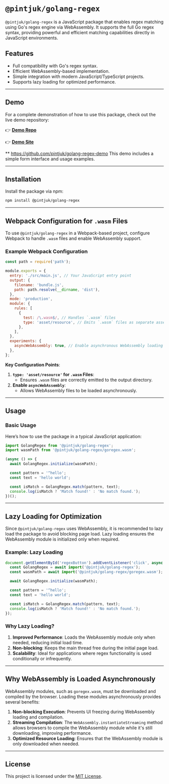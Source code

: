 # `@pintjuk/golang-regex`

`@pintjuk/golang-regex` is a JavaScript package that enables regex matching using Go's regex engine via WebAssembly. It supports the full Go regex syntax, providing powerful and efficient matching capabilities directly in JavaScript environments.

## Features

- Full compatibility with Go's regex syntax.
- Efficient WebAssembly-based implementation.
- Simple integration with modern JavaScript/TypeScript projects.
- Supports lazy loading for optimized performance.

---

## Demo

For a complete demonstration of how to use this package, check out the live demo repository:

👉 **[Demo Repo](https://github.com/pintjuk/golang-regex-demo)**

👉 **[Demo Site](https://pintjuk.github.io/golang-regex-demo)**

** https://github.com/pintjuk/golang-regex-demo
This demo includes a simple form interface and usage examples.

---

## Installation

Install the package via npm:

```bash
npm install @pintjuk/golang-regex
```

---

## Webpack Configuration for `.wasm` Files

To use `@pintjuk/golang-regex` in a Webpack-based project, configure Webpack to handle `.wasm` files and enable WebAssembly support.

### Example Webpack Configuration

```javascript
const path = require('path');

module.exports = {
  entry: './src/main.js', // Your JavaScript entry point
  output: {
    filename: 'bundle.js',
    path: path.resolve(__dirname, 'dist'),
  },
  mode: 'production',
  module: {
    rules: [
      {
        test: /\.wasm$/, // Handles `.wasm` files
        type: 'asset/resource', // Emits `.wasm` files as separate assets
      },
    ],
  },
  experiments: {
    asyncWebAssembly: true, // Enable asynchronous WebAssembly loading
  },
};
```

**Key Configuration Points**:
1. **`type: 'asset/resource'` for `.wasm` Files**:
   - Ensures `.wasm` files are correctly emitted to the output directory.
2. **Enable `asyncWebAssembly`**:
   - Allows WebAssembly files to be loaded asynchronously.

---

## Usage

### Basic Usage

Here’s how to use the package in a typical JavaScript application:

```javascript
import GolangRegex from '@pintjuk/golang-regex';
import wasmPath from '@pintjuk/golang-regex/goregex.wasm';

(async () => {
  await GolangRegex.initialize(wasmPath);

  const pattern = '^hello';
  const text = 'hello world';

  const isMatch = GolangRegex.match(pattern, text);
  console.log(isMatch ? 'Match found!' : 'No match found.');
})();
```

---

## Lazy Loading for Optimization

Since `@pintjuk/golang-regex` uses WebAssembly, it is recommended to lazy load the package to avoid blocking page load. Lazy loading ensures the WebAssembly module is initialized only when required.

### Example: Lazy Loading

```javascript
document.getElementById('regexButton').addEventListener('click', async () => {
  const GolangRegex = await import('@pintjuk/golang-regex');
  const wasmPath = await import('@pintjuk/golang-regex/goregex.wasm');

  await GolangRegex.initialize(wasmPath);

  const pattern = '^hello';
  const text = 'hello world';

  const isMatch = GolangRegex.match(pattern, text);
  console.log(isMatch ? 'Match found!' : 'No match found.');
});
```

### Why Lazy Loading?

1. **Improved Performance**: Loads the WebAssembly module only when needed, reducing initial load time.
2. **Non-blocking**: Keeps the main thread free during the initial page load.
3. **Scalability**: Ideal for applications where regex functionality is used conditionally or infrequently.

---

## Why WebAssembly is Loaded Asynchronously

WebAssembly modules, such as `goregex.wasm`, must be downloaded and compiled by the browser. Loading these modules asynchronously provides several benefits:

1. **Non-blocking Execution**: Prevents UI freezing during WebAssembly loading and compilation.
2. **Streaming Compilation**: The `WebAssembly.instantiateStreaming` method allows browsers to compile the WebAssembly module while it's still downloading, improving performance.
3. **Optimized Resource Loading**: Ensures that the WebAssembly module is only downloaded when needed.

---

## License

This project is licensed under the [MIT License](LICENSE).
